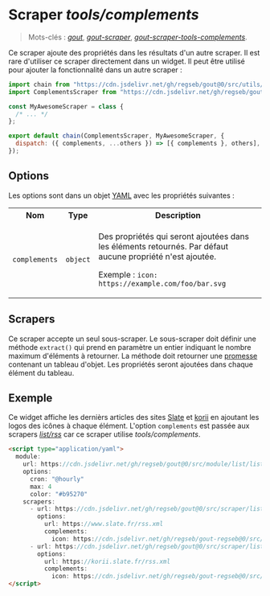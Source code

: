 # Scraper _tools/complements_

> Mots-clés :
> [_gout_](https://github.com/search?q=_gout_+language%3AMarkdown&type=Code&l=Markdown),
> [_gout-scraper_](https://github.com/search?q=_gout-scraper_+language%3AMarkdown&type=Code&l=Markdown),
> [_gout-scraper-tools-complements_](https://github.com/search?q=_gout-scraper-tools-complements_+language%3AMarkdown&type=Code&l=Markdown).

Ce scraper ajoute des propriétés dans les résultats d'un autre scraper. Il est
rare d'utiliser ce scraper directement dans un widget. Il peut être utilisé pour
ajouter la fonctionnalité dans un autre scraper :

```javascript
import chain from "https://cdn.jsdelivr.net/gh/regseb/gout@0/src/utils/scraper/chain.js";
import ComplementsScraper from "https://cdn.jsdelivr.net/gh/regseb/gout@0/src/scraper/tools/complements/complements.js";

const MyAwesomeScraper = class {
  /* ... */
};

export default chain(ComplementsScraper, MyAwesomeScraper, {
  dispatch: ({ complements, ...others }) => [{ complements }, others],
});
```

## Options

Les options sont dans un objet
[YAML](https://yaml.org/ "YAML Ain't Markup Language") avec les propriétés
suivantes :

<!-- markdownlint-disable no-inline-html-->
<table>
  <tr>
    <th>Nom</th>
    <th>Type</th>
    <th>Description</th>
  </tr>
  <tr>
    <td><code>complements</code></td>
    <td><code>object</code></td>
    <td>
      <p>
        Des propriétés qui seront ajoutées dans les éléments retournés. Par
        défaut aucune propriété n'est ajoutée.
      </p>
      <p>
        Exemple : <code>icon: https://example.com/foo/bar.svg</code>
      </p>
    </td>
  </tr>
</table>

## Scrapers

Ce scraper accepte un seul sous-scraper. Le sous-scraper doit définir une
méthode `extract()` qui prend en paramètre un entier indiquant le nombre maximum
d'éléments à retourner. La méthode doit retourner une
[promesse](https://developer.mozilla.org/Web/JavaScript/Reference/Global_Objects/Promise)
contenant un tableau d'objet. Les propriétés seront ajoutées dans chaque élément
du tableau.

## Exemple

Ce widget affiche les dernièrs articles des sites [Slate](https://www.slate.fr/)
et [korii](https://korii.slate.fr/) en ajoutant les logos des icônes à chaque
élément. L'option `complements` est passée aux scrapers
[_list/rss_](../../list/rss#readme) car ce scraper utilise _tools/complements_.

```html
<script type="application/yaml">
  module:
    url: https://cdn.jsdelivr.net/gh/regseb/gout@0/src/module/list/list.js
    options:
      cron: "@hourly"
      max: 4
      color: "#b95270"
    scrapers:
      - url: https://cdn.jsdelivr.net/gh/regseb/gout@0/src/scraper/list/rss/rss.js
        options:
          url: https://www.slate.fr/rss.xml
          complements:
            icon: https://cdn.jsdelivr.net/gh/regseb/gout-regseb@0/src/widget/slate/slate_fff.svg
      - url: https://cdn.jsdelivr.net/gh/regseb/gout@0/src/scraper/list/rss/rss.js
        options:
          url: https://korii.slate.fr/rss.xml
          complements:
            icon: https://cdn.jsdelivr.net/gh/regseb/gout-regseb@0/src/widget/slate/korii_fff.svg
</script>
```
